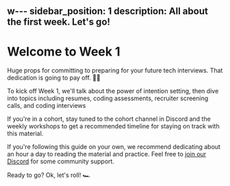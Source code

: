 w---
sidebar_position: 1
description: All about the first week. Let's go!
---

# Welcome to Week 1

Huge props for committing to preparing for your future tech interviews. That dedication is going to pay off. 🙌🏽

To kick off Week 1, we'll talk about the power of intention setting, then dive into topics including resumes, coding assessments, recruiter screening calls, and coding interviews

If you're in a cohort, stay tuned to the cohort channel in Discord and the weekly workshops to get a recommended timeline for staying on track with this material.

If you're following this guide on your own, we recommend dedicating about an hour a day to reading the material and practice. Feel free to [join our Discord](https://discord.gg/wjnAEVjbCu) for some community support.

Ready to go? Ok, let's roll! 🏎️
